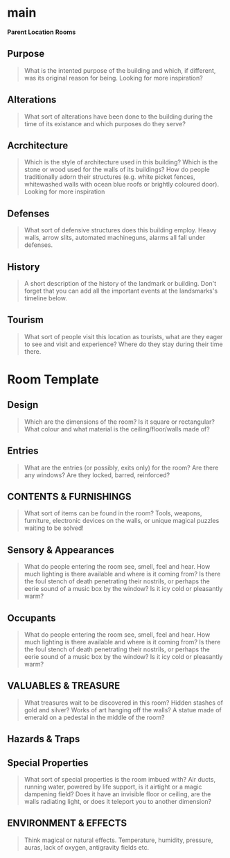 # main
**Parent Location**
**Rooms**
## Purpose

> What is the intented purpose of the building and which, if different, was its original reason for being. Looking for more inspiration?

## Alterations

> What sort of alterations have been done to the building during the time of its existance and which purposes do they serve?

## Acrchitecture

> Which is the style of architecture used in this building? Which is the stone or wood used for the walls of its buildings? How do people traditionally adorn their structures (e.g. white picket fences, whitewashed walls with ocean blue roofs or brightly coloured door). Looking for more inspiration

## Defenses

> What sort of defensive structures does this building employ. Heavy walls, arrow slits, automated machineguns, alarms all fall under defenses.

## History

> A short description of the history of the landmark or building. Don't forget that you can add all the important events at the landsmarks's timeline below.

## Tourism

> What sort of people visit this location as tourists, what are they eager to see and visit and experience? Where do they stay during their time there.

# Room Template

## Design

> Which are the dimensions of the room? Is it square or rectangular? What colour and what material is the ceiling/floor/walls made of?

## Entries

> What are the entries (or possibly, exits only) for the room? Are there any windows? Are they locked, barred, reinforced?

## CONTENTS & FURNISHINGS

> What sort of items can be found in the room? Tools, weapons, furniture, electronic devices on the walls, or unique magical puzzles waiting to be solved!

## Sensory & Appearances

> What do people entering the room see, smell, feel and hear. How much lighting is there available and where is it coming from? Is there the foul stench of death penetrating their nostrils, or perhaps the eerie sound of a music box by the window? Is it icy cold or pleasantly warm?

## Occupants

> What do people entering the room see, smell, feel and hear. How much lighting is there available and where is it coming from? Is there the foul stench of death penetrating their nostrils, or perhaps the eerie sound of a music box by the window? Is it icy cold or pleasantly warm?

## VALUABLES & TREASURE

> What treasures wait to be discovered in this room? Hidden stashes of gold and silver? Works of art hanging off the walls? A statue made of emerald on a pedestal in the middle of the room?

## Hazards & Traps

## Special Properties

> What sort of special properties is the room imbued with? Air ducts, running water, powered by life support, is it airtight or a magic dampening field? Does it have an invisible floor or ceiling, are the walls radiating light, or does it teleport you to another dimension?

## ENVIRONMENT & EFFECTS

> Think magical or natural effects. Temperature, humidity, pressure, auras, lack of oxygen, antigravity fields etc.
